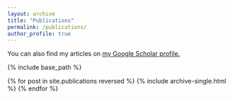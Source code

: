 ```yaml
---
layout: archive
title: "Publications"
permalink: /publications/
author_profile: true
---
```


<!--{% if author.googlescholar %}-->
  You can also find my articles on <u><a href="{{author.googlescholar}}">my Google Scholar profile</a>.</u>
<!--{% endif %}-->

{% include base_path %}

{% for post in site.publications reversed %}
  {% include archive-single.html %}
{% endfor %}
